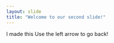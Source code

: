 ```yaml
---
layout: slide
title: "Welcome to our second slide!"
---
```

I made this
Use the left arrow to go back!